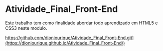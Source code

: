 # Atividade_Final_Front-End

Este trabalho tem como finalidade abordar todo aprendizado em HTML5 e CSS3 neste modulo.

https://github.com/dioniourique/Atividade_Final_Front-End.git](https://dioniourique.github.io/Atividade_Final_Front-End/)


